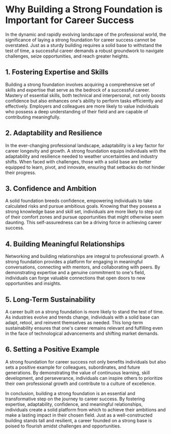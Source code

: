 Why Building a Strong Foundation is Important for Career Success
=========================================================================

In the dynamic and rapidly evolving landscape of the professional world, the significance of laying a strong foundation for career success cannot be overstated. Just as a sturdy building requires a solid base to withstand the test of time, a successful career demands a robust groundwork to navigate challenges, seize opportunities, and reach greater heights.

1\. Fostering Expertise and Skills
-----------------------------------------------

Building a strong foundation involves acquiring a comprehensive set of skills and expertise that serve as the bedrock of a successful career. Mastery of essential skills, both technical and interpersonal, not only boosts confidence but also enhances one's ability to perform tasks efficiently and effectively. Employers and colleagues are more likely to value individuals who possess a deep understanding of their field and are capable of contributing meaningfully.

2\. Adaptability and Resilience
--------------------------------------------

In the ever-changing professional landscape, adaptability is a key factor for career longevity and growth. A strong foundation equips individuals with the adaptability and resilience needed to weather uncertainties and industry shifts. When faced with challenges, those with a solid base are better equipped to learn, pivot, and innovate, ensuring that setbacks do not hinder their progress.

3\. Confidence and Ambition
----------------------------------------

A solid foundation breeds confidence, empowering individuals to take calculated risks and pursue ambitious goals. Knowing that they possess a strong knowledge base and skill set, individuals are more likely to step out of their comfort zones and pursue opportunities that might otherwise seem daunting. This self-assuredness can be a driving force in achieving career success.

4\. Building Meaningful Relationships
--------------------------------------------------

Networking and building relationships are integral to professional growth. A strong foundation provides a platform for engaging in meaningful conversations, connecting with mentors, and collaborating with peers. By demonstrating expertise and a genuine commitment to one's field, individuals can forge valuable connections that open doors to new opportunities and insights.

5\. Long-Term Sustainability
-----------------------------------------

A career built on a strong foundation is more likely to stand the test of time. As industries evolve and trends change, individuals with a solid base can adapt, retool, and reinvent themselves as needed. This long-term sustainability ensures that one's career remains relevant and fulfilling even in the face of technological advancements and shifting market demands.

6\. Setting a Positive Example
-------------------------------------------

A strong foundation for career success not only benefits individuals but also sets a positive example for colleagues, subordinates, and future generations. By demonstrating the value of continuous learning, skill development, and perseverance, individuals can inspire others to prioritize their own professional growth and contribute to a culture of excellence.

In conclusion, building a strong foundation is an essential and transformative step on the journey to career success. By fostering expertise, adaptability, confidence, and meaningful relationships, individuals create a solid platform from which to achieve their ambitions and make a lasting impact in their chosen field. Just as a well-constructed building stands tall and resilient, a career founded on a strong base is poised to flourish amidst challenges and opportunities.
